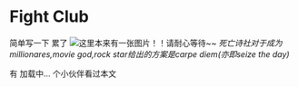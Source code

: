 # Fight Club

简单写一下 累了
![这里本来有一张图片！！请耐心等待~~](/public/images/FightClub.png)
*死亡诗社对于成为millionares,movie god,rock star给出的方案是carpe diem(亦即seize the day)*

有 <span id="busuanzi_page_pv">加载中...</span> 个小伙伴看过本文

